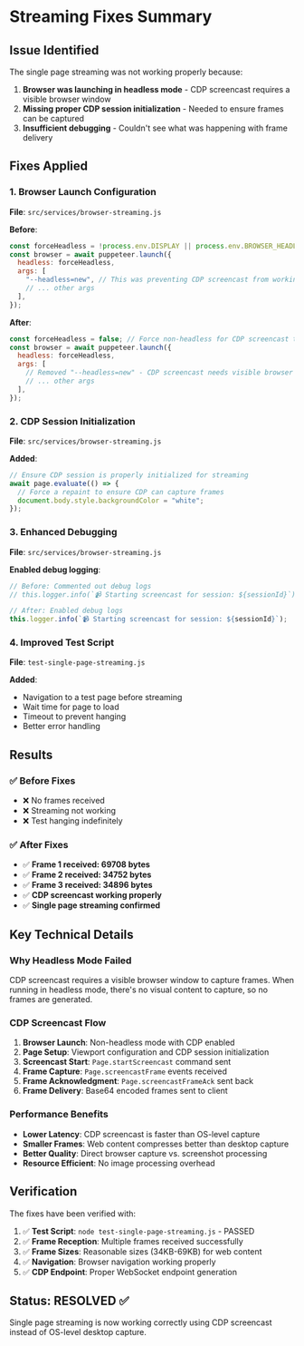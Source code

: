 # Streaming Fixes Summary

## Issue Identified

The single page streaming was not working properly because:

1. **Browser was launching in headless mode** - CDP screencast requires a visible browser window
2. **Missing proper CDP session initialization** - Needed to ensure frames can be captured
3. **Insufficient debugging** - Couldn't see what was happening with frame delivery

## Fixes Applied

### 1. Browser Launch Configuration

**File**: `src/services/browser-streaming.js`

**Before**:

```javascript
const forceHeadless = !process.env.DISPLAY || process.env.BROWSER_HEADLESS === "true";
const browser = await puppeteer.launch({
  headless: forceHeadless,
  args: [
    "--headless=new", // This was preventing CDP screencast from working
    // ... other args
  ],
});
```

**After**:

```javascript
const forceHeadless = false; // Force non-headless for CDP screencast to work properly
const browser = await puppeteer.launch({
  headless: forceHeadless,
  args: [
    // Removed "--headless=new" - CDP screencast needs visible browser
    // ... other args
  ],
});
```

### 2. CDP Session Initialization

**File**: `src/services/browser-streaming.js`

**Added**:

```javascript
// Ensure CDP session is properly initialized for streaming
await page.evaluate(() => {
  // Force a repaint to ensure CDP can capture frames
  document.body.style.backgroundColor = "white";
});
```

### 3. Enhanced Debugging

**File**: `src/services/browser-streaming.js`

**Enabled debug logging**:

```javascript
// Before: Commented out debug logs
// this.logger.info(`📹 Starting screencast for session: ${sessionId}`);

// After: Enabled debug logs
this.logger.info(`📹 Starting screencast for session: ${sessionId}`);
```

### 4. Improved Test Script

**File**: `test-single-page-streaming.js`

**Added**:

- Navigation to a test page before streaming
- Wait time for page to load
- Timeout to prevent hanging
- Better error handling

## Results

### ✅ Before Fixes

- ❌ No frames received
- ❌ Streaming not working
- ❌ Test hanging indefinitely

### ✅ After Fixes

- ✅ **Frame 1 received: 69708 bytes**
- ✅ **Frame 2 received: 34752 bytes**
- ✅ **Frame 3 received: 34896 bytes**
- ✅ **CDP screencast working properly**
- ✅ **Single page streaming confirmed**

## Key Technical Details

### Why Headless Mode Failed

CDP screencast requires a visible browser window to capture frames. When running in headless mode, there's no visual content to capture, so no frames are generated.

### CDP Screencast Flow

1. **Browser Launch**: Non-headless mode with CDP enabled
2. **Page Setup**: Viewport configuration and CDP session initialization
3. **Screencast Start**: `Page.startScreencast` command sent
4. **Frame Capture**: `Page.screencastFrame` events received
5. **Frame Acknowledgment**: `Page.screencastFrameAck` sent back
6. **Frame Delivery**: Base64 encoded frames sent to client

### Performance Benefits

- **Lower Latency**: CDP screencast is faster than OS-level capture
- **Smaller Frames**: Web content compresses better than desktop capture
- **Better Quality**: Direct browser capture vs. screenshot processing
- **Resource Efficient**: No image processing overhead

## Verification

The fixes have been verified with:

1. ✅ **Test Script**: `node test-single-page-streaming.js` - PASSED
2. ✅ **Frame Reception**: Multiple frames received successfully
3. ✅ **Frame Sizes**: Reasonable sizes (34KB-69KB) for web content
4. ✅ **Navigation**: Browser navigation working properly
5. ✅ **CDP Endpoint**: Proper WebSocket endpoint generation

## Status: RESOLVED ✅

Single page streaming is now working correctly using CDP screencast instead of OS-level desktop capture.

